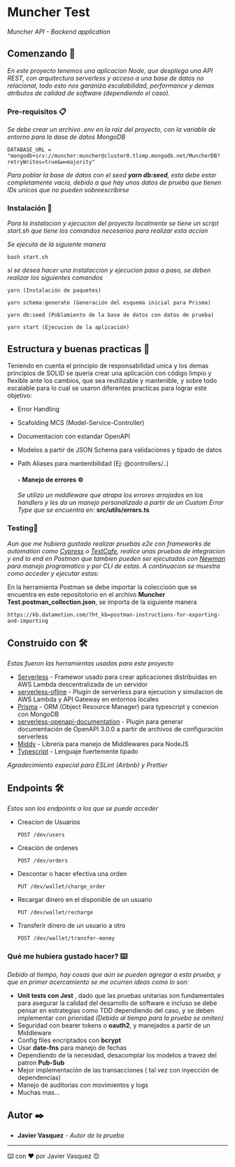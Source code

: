 # Muncher Test

_Muncher API - Backend application_

## Comenzando 🚀

_En este proyecto tenemos una aplicacion Node, que despliega una API REST, con arquitectura serverless y acceso a una base de datos no relacional, todo esto nos garaniza escalabilidad, performance y demas atributos de calidad de software (dependiendo el caso)._


### Pre-requisitos 📋

_Se debe crear un archivo .env en la raiz del proyecto, con la variable de entorno para la dase de datos MongoDB_

```
DATABASE_URL = "mongodb+srv://muncher:muncher@cluster0.tlsmp.mongodb.net/MuncherDB?retryWrites=true&w=majority"
```
_Para poblar la base de datos con el seed **yarn db:seed**, esta debe estar completamente vacia, debido a que hay unos datos de prueba que tienen IDs unicos que no pueden sobreescribirse_


### Instalación 🔧

_Para la instalacion y ejecucion del proyecto localmente se tiene un script *start.sh* que tiene los comandos necesarios para realizar esta accion_

_Se ejecuta de la siguiente manera_

```
bash start.sh
```

_si se desea hacer una instalaccion y ejecucion paso a paso, se deben realizar los siguientes comandos_

```
yarn (Instalación de paquetes)
```
```
yarn schema:generate (Generación del esquema inicial para Prisma)
```
```
yarn db:seed (Poblamiento de la base de datos con datos de prueba)
```
```
yarn start (Ejecucion de la aplicación)
```

## Estructura y buenas practicas 📖

Teniendo en cuenta el principio de responsabilidad unica y los demas principios de SOLID se queria crear una aplicación con código limpio y flexible ante los cambios, que sea reutilizable y mantenible, y sobre todo escalable para lo cual se usaron diferentes practicas para lograr este objetivo:

- Error Handling
- Scafolding MCS (Model-Service-Controller)
- Documentacion con estandar OpenAPI
- Modelos a partir de JSON Schema para validaciones y tipado de datos
- Path Aliases para mantenibilidad (Ej: @controllers/..) 

	#### - Manejo de errores ⚙️

	_Se utilizo un middleware que atrapa los errores arrojados en los handlers y les da un manejo personalizado a partir de un Custom Error Type que se encuentra en:_  **src/utils/errors.ts**


### Testing🔩

_Aun que me hubiera gustado realizar pruebas e2e con frameworks de automation como [Cypress](https://www.cypress.io/) o [TestCafe](https://testcafe.io/), realice unas pruebas de integracion y end to end en Postman que tambien pueden ser ejecutadas con [Newman](https://www.npmjs.com/package/newman) para manejo programatico y por CLI de estas. A continuacion se muestra como acceder y ejecutar estas:_

En la herramienta Postman se debe importar la coleccioón que se encuentra en este repositotorio en el archivo **Muncher Test.postman_collection.json**, se importa de la siguiente manera
```
https://kb.datamotion.com/?ht_kb=postman-instructions-for-exporting-and-importing
```

## Construido con 🛠️

_Estas fueron las herramientas usadas para este proyecto_

* [Serverless](https://www.serverless.com/) - Framewor usado para crear aplicaciones distribuidas en AWS Lambda descentralizada de un servidor
* [serverless-ofline](https://www.npmjs.com/package/serverless-offline) - Plugin de serverless para ejecucion y simulacion de AWS Lambda y API Gateway en entornos locales
* [Prisma](https://www.prisma.io/) - ORM (Object Resource Manager) para typescript y conexion con MongoDB
* [serverless-openapi-documentation](https://www.serverless.com/plugins/serverless-openapi-documentation) - Plugin para generar documentación de OpenAPI 3.0.0 a partir de archivos de configuración serverless
* [Middy](https://github.com/middyjs/middy) - Libreria para manejo de Middlewares para NodeJS
* [Typescript](https://www.typescriptlang.org/) - Lenguaje fuertemente tipado

_Agradecimiento especial para ESLint (Airbnb) y Prettier_


## Endpoints 🛠️

_Estos son los endpoints a los que se puede acceder_


- Creacion de Usuarios
	```
	POST /dev/users
	```
- Creación de ordenes
	```
	POST /dev/orders
	```
- Descontar o hacer efectiva una orden
	```
	PUT /dev/wallet/charge_order
	```
- Recargar dinero en el disponible de un usuario
	```
	PUT /dev/wallet/recharge
	```
- Transferir dinero de un usuario a otro
	```
	POST /dev/wallet/transfer-money
	```


### Qué me hubiera gustado hacer? ⌨️

_Debido al tiempo, hay cosas que aún se pueden agregar a esta prueba, y que en primer acercamiento se me ocurren ideas como lo son:_

- **Unit tests con Jest** , dado que las pruebas unitarias son fundamentales para asegurar la calidad del desarrollo de software e incluso se debe pensar en estrategias como TDD dependiendo del caso, y se deben implementar con prioridad _(Debido al tiempo para la prueba se omiten)_
- Seguridad con bearer tokens o **oauth2**, y manejados a partir de un Middleware
- Config files encriptados con **bcrypt**
- Usar **date-fns** para manejo de fechas
- Dependiendo de la necesidad, desacomplar los modelos a travez del patron **Pub-Sub**
- Mejor implementación de las transacciones ( tal vez con inyección de dependencias)
- Manejo de auditorias con movimientos y logs
- Muchas mas...

	


## Autor ✒️

* **Javier Vasquez** - *Autor de la prueba* 



---
⌨️ con ❤️ por Javier Vasquez 😊